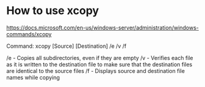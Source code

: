 # How to use xcopy

https://docs.microsoft.com/en-us/windows-server/administration/windows-commands/xcopy

Command:
xcopy [Source] [Destination] /e /v /f

/e - Copies all subdirectories, even if they are empty
/v - Verifies each file as it is written to the destination file to make sure that the destination files are identical to the source files
/f - Displays source and destination file names while copying
